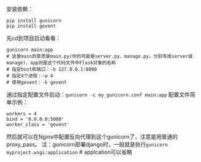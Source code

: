 安装依赖：
```
pip install gunicorn
pip install gevent
```
先cd到项目启动看看：
```
gunicorn main:app
# 这里main的意思是main.py(你的可能是server.py、manage.py，分别写成server或manage)，app则是这个代码文件中Flask对象的名称
# 指定host和端口：-b 127.0.0.1:8080 
# 指定4个进程：-w 4
# 使用gevent：-k gevent
```
通过指定配置文件启动：`gunicorn -c my_gunicorn.conf main:app`
配置文件简单示例：
```
workers = 4 
bind = '0.0.0.0:5000'
worker_class = 'gevent'
```
然后就可以在Nginx中配置反向代理到这个gunicorn了，注意是用普通的proxy_pass。
注：gunicorn部署django时，一般就是执行`gunicorn myproject.wsgi:application` # applcation可以省略